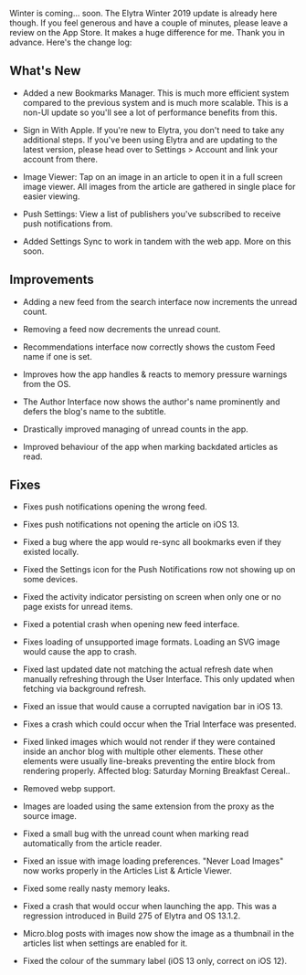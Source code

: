 Winter is coming... soon. The Elytra Winter 2019 update is already here though. If you feel generous and have a couple of minutes, please leave a review on the App Store. It makes a huge difference for me. Thank you in advance. Here's the change log:

## What's New

- Added a new Bookmarks Manager. This is much more efficient system compared to the previous system and is much more scalable. This is a non-UI update so you'll see a lot of performance benefits from this. 

- Sign in With Apple. If you're new to Elytra, you don't need to take any additional steps. If you've been using  Elytra and are updating to the latest version, please head over to Settings > Account and link your account from there. 

- Image Viewer: Tap on an image in an article to open it in a full screen image viewer. All images from the article are gathered in single place for easier viewing. 

- Push Settings: View a list of publishers you've subscribed to receive push notifications from. 

- Added Settings Sync to work in tandem with the web app. More on this soon.

## Improvements


- Adding a new feed from the search interface now increments the unread count.  

- Removing a feed now decrements the unread count. 

- Recommendations interface now correctly shows the custom Feed name if one is set.  

- Improves how the app handles & reacts to memory pressure warnings from the OS.  

- The Author Interface now shows the author's name prominently and defers the blog's name to the subtitle.  

- Drastically improved managing of unread counts in the app. 

- Improved behaviour of the app when marking backdated articles as read. 

## Fixes

- Fixes push notifications opening the wrong feed.

- Fixes push notifications not opening the article on iOS 13. 

- Fixed a bug where the app would re-sync all bookmarks even if they existed locally.  

- Fixed the Settings icon for the Push Notifications row not showing up on some devices. 

- Fixed the activity indicator persisting on screen when only one or no page exists for unread items. 

- Fixed a potential crash when opening new feed interface.

- Fixes loading of unsupported image formats. Loading an SVG image would cause the app to crash. 

- Fixed last updated date not matching the actual refresh date when manually refreshing through the User Interface. This only updated when fetching via background refresh.  

- Fixed an issue that would cause a corrupted navigation bar in iOS 13. 

- Fixes a crash which could occur when the Trial Interface was presented. 

- Fixed linked images which would not render if they were contained inside an anchor blog with multiple other elements. These other elements were usually line-breaks preventing the entire block from rendering properly. Affected blog: Saturday Morning Breakfast Cereal.. 

- Removed webp support. 

- Images are loaded using the same extension from the proxy as the source image. 

- Fixed a small bug with the unread count when marking read automatically from the article reader. 

- Fixed an issue with image loading preferences. "Never Load Images" now works properly in the Articles List & Article Viewer.  

- Fixed some really nasty memory leaks.  

- Fixed a crash that would occur when launching the app. This was a regression introduced in Build 275 of Elytra and OS 13.1.2.

- Micro.blog posts with images now show the image as a thumbnail in the articles list when settings are enabled for it. 

- Fixed the colour of the summary label (iOS 13 only, correct on iOS 12). 
